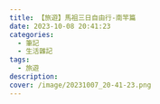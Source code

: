 ```yaml
---
title: 【旅遊】馬祖三日自由行-南竿篇
date: 2023-10-08 20:41:23
categories: 
  - 筆記 
  - 生活雜記
tags: 
  - 旅遊
description:
cover: /image/20231007_20-41-23.png
---
```


